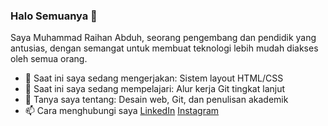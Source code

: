 ### Halo Semuanya 👋

Saya Muhammad Raihan Abduh, seorang pengembang dan pendidik yang antusias, dengan semangat untuk membuat teknologi lebih mudah diakses oleh semua orang.

- 🔭 Saat ini saya sedang mengerjakan: Sistem layout HTML/CSS
- 🌱 Saat ini saya sedang mempelajari: Alur kerja Git tingkat lanjut
- 💬 Tanya saya tentang: Desain web, Git, dan penulisan akademik
- 📫 Cara menghubungi saya
  [LinkedIn](https://linkedin.com/in/muhammad-raihan-abduh-a9b61a25b)
  [Instagram](https://www.instagram.com/raihanabduh11/)
